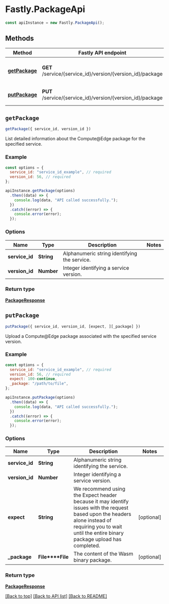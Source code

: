 # Fastly.PackageApi

```javascript
const apiInstance = new Fastly.PackageApi();
```
## Methods

Method | Fastly API endpoint | Description
------------- | ------------- | -------------
[**getPackage**](PackageApi.md#getPackage) | **GET** /service/{service_id}/version/{version_id}/package | Get details of the service&#39;s Compute@Edge package.
[**putPackage**](PackageApi.md#putPackage) | **PUT** /service/{service_id}/version/{version_id}/package | Upload a Compute@Edge package.


## `getPackage`

```javascript
getPackage({ service_id, version_id })
```

List detailed information about the Compute@Edge package for the specified service.

### Example

```javascript
const options = {
  service_id: "service_id_example", // required
  version_id: 56, // required
};

apiInstance.getPackage(options)
  .then((data) => {
    console.log(data, "API called successfully.");
  })
  .catch((error) => {
    console.error(error);
  });
```

### Options

Name | Type | Description  | Notes
------------- | ------------- | ------------- | -------------
**service_id** | **String** | Alphanumeric string identifying the service. |
**version_id** | **Number** | Integer identifying a service version. |

### Return type

[**PackageResponse**](PackageResponse.md)


## `putPackage`

```javascript
putPackage({ service_id, version_id, [expect, ][_package] })
```

Upload a Compute@Edge package associated with the specified service version.

### Example

```javascript
const options = {
  service_id: "service_id_example", // required
  version_id: 56, // required
  expect: 100-continue,
  _package: "/path/to/file",
};

apiInstance.putPackage(options)
  .then((data) => {
    console.log(data, "API called successfully.");
  })
  .catch((error) => {
    console.error(error);
  });
```

### Options

Name | Type | Description  | Notes
------------- | ------------- | ------------- | -------------
**service_id** | **String** | Alphanumeric string identifying the service. |
**version_id** | **Number** | Integer identifying a service version. |
**expect** | **String** | We recommend using the Expect header because it may identify issues with the request based upon the headers alone instead of requiring you to wait until the entire binary package upload has completed. | [optional]
**_package** | **File****File** | The content of the Wasm binary package. | [optional]

### Return type

[**PackageResponse**](PackageResponse.md)


[[Back to top]](#) [[Back to API list]](../../README.md#endpoints)
[[Back to README]](../../README.md)

